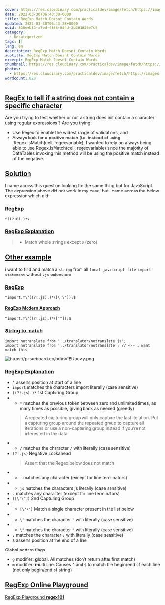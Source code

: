 ```yaml
---
cover: https://res.cloudinary.com/practicaldev/image/fetch/https://images.ctfassets.net/f20lfrunubsq/3VjnlRLGZqdWhDPENCTGQl/ab3c078638607cf2a3d35f4b0cf10fa1/Screenshot_2019-11-03_at_16.57.11__2_.png
date: 2022-03-30T06:43:38+0000
title: RegExp Match Doesnt Contain Words
updated: 2022-03-30T06:43:38+0000
uuid: 838eebf3-a7ed-4888-884d-2b361639e7c9
category:
  - Uncategorized
tags: []
lang: en
description: RegExp Match Doesnt Contain Words
subtitle: RegExp Match Doesnt Contain Words
excerpt: RegExp Match Doesnt Contain Words
thumbnail: https://res.cloudinary.com/practicaldev/image/fetch/https://images.ctfassets.net/f20lfrunubsq/3VjnlRLGZqdWhDPENCTGQl/ab3c078638607cf2a3d35f4b0cf10fa1/Screenshot_2019-11-03_at_16.57.11__2_.png
photos:
  - https://res.cloudinary.com/practicaldev/image/fetch/https://images.ctfassets.net/f20lfrunubsq/3VjnlRLGZqdWhDPENCTGQl/ab3c078638607cf2a3d35f4b0cf10fa1/Screenshot_2019-11-03_at_16.57.11__2_.png
wordcount: 823
---
```


<h2 id="reg-ex-to-tell-if-a-string-does-not-contain-a-specific-character" tabindex="-1"><a class="header-anchor" href="#reg-ex-to-tell-if-a-string-does-not-contain-a-specific-character">RegEx to tell if a string does not contain a specific character</a></h2>
<p>Are you trying to test whether or not a string does not contain a character using regular expressions ?
Are you trying:</p>
<ul>
<li>Use Regex to enable the widest range of validations, and</li>
<li>Always look for a positive match (i.e. instead of using !Regex.IsMatch(cell, regexvariable), I wanted to rely on always being able to use Regex.IsMatch(cell, regexvariable) since the majority of DataTables invoking this method will be using the positive match instead of the negative.</li>
</ul>
<h2 id="solution" tabindex="-1"><a class="header-anchor" href="#solution">Solution</a></h2>
<p>I came across this question looking for the same thing but for JavaScript. The expression above did not work in my case, but I came across the below expression which did:</p>
<h3 id="reg-exp" tabindex="-1"><a class="header-anchor" href="#reg-exp">RegExp</a></h3>
<pre><code class="language-reg">^((?!0).)*$
</code></pre>
<h3 id="reg-exp-explanation" tabindex="-1"><a class="header-anchor" href="#reg-exp-explanation">RegExp Explanation</a></h3>
<blockquote>
<ul>
<li>Match whole strings except <code>0</code> (zero)</li>
</ul>
</blockquote>
<h2 id="other-example" tabindex="-1"><a class="header-anchor" href="#other-example">Other example</a></h2>
<p>i want to find and match a <code>string</code> from all <code>local javascript file import statement</code> without <code>.js</code> extension:</p>
<h3 id="reg-exp-1" tabindex="-1"><a class="header-anchor" href="#reg-exp-1">RegExp</a></h3>
<pre><code class="language-regexp">^import.*\/((?!.js).)*([\'\&quot;]);$
</code></pre>
<h4 id="reg-exp-modern-approach" tabindex="-1"><a class="header-anchor" href="#reg-exp-modern-approach">RegExp Modern Approach</a></h4>
<pre><code class="language-regexp">^import.*\/((?!.js).)*(['&quot;]);$
</code></pre>
<h3 id="string-to-match" tabindex="-1"><a class="header-anchor" href="#string-to-match">String to match</a></h3>
<pre><code class="language-js">import notranslate from '../translator/notranslate.js';
import notranslate from '../translator/notranslate'; // &lt;-- i want match this
</code></pre>
<p><img src="https://gcdnb.pbrd.co/images/bdtnVlEUocwy.png?o=1" alt="https://pasteboard.co/bdtnVlEUocwy.png"></p>
<h3 id="reg-exp-explanation-1" tabindex="-1"><a class="header-anchor" href="#reg-exp-explanation-1">RegExp Explanation</a></h3>
<ul>
<li><code>^</code> asserts position at start of a line</li>
<li><code>import</code> matches the characters import literally (case sensitive)</li>
<li><code>((?!.js).)*</code> 1st Capturing Group</li>
<li>
<ul>
<li><code>*</code> matches the previous token between zero and unlimited times, as many times as possible, giving back as needed (greedy)</li>
</ul>
<blockquote>
<p>A repeated capturing group will only capture the last iteration. Put a capturing group around the repeated group to capture all iterations or use a non-capturing group instead if you’re not interested in the data</p>
</blockquote>
</li>
<li>
<ul>
<li><code>/</code> matches the character <code>/</code> with literally (case sensitive)</li>
</ul>
</li>
<li><code>(?!.js)</code> Negative Lookahead
<blockquote>
<p>Assert that the Regex below does not match</p>
</blockquote>
</li>
<li>
<ul>
<li><code>.</code> matches any character (except for line terminators)</li>
</ul>
</li>
<li>
<ul>
<li><code>js</code> matches the characters js literally (case sensitive)</li>
</ul>
</li>
<li><code>.</code> matches any character (except for line terminators)</li>
<li><code>([\'\&quot;])</code> 2nd Capturing Group</li>
<li>
<ul>
<li><code>[\'\&quot;]</code> Match a single character present in the list below</li>
</ul>
</li>
<li>
<ul>
<li><code>\'</code> matches the character <code>'</code> with literally (case sensitive)</li>
</ul>
</li>
<li>
<ul>
<li><code>\&quot;</code> matches the character <code>&quot;</code> with literally (case sensitive)</li>
</ul>
</li>
<li><code>;</code> matches the character <code>;</code> with literally (case sensitive)</li>
<li><code>$</code> asserts position at the end of a line</li>
</ul>
<p>Global pattern flags</p>
<ul>
<li><code>g</code> modifier: <strong>g</strong>lobal. All matches (don’t return after first match)</li>
<li><code>m</code> modifier: <strong>m</strong>ulti line. Causes <code>^</code> and <code>$</code> to match the begin/end of each line (not only begin/end of string)</li>
</ul>
<h2 id="reg-exp-online-playground" tabindex="-1"><a class="header-anchor" href="#reg-exp-online-playground">RegExp Online Playground</a></h2>
<p><a href="https://regex101.com/r/tp1eQZ">RegExp Playground <strong>regex101</strong></a></p>
